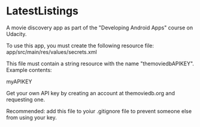 # LatestListings
A movie discovery app as part of the "Developing Android Apps" course on Udacity.

To use this app, you must create the following resource file:
app/src/main/res/values/secrets.xml

This file must contain a string resource with the name "themoviedbAPIKEY". Example contents:


<?xml version="1.0" encoding="utf-8"?>
<resources>
    <string name="TMDbAPIKEY">myAPIKEY</string>
</resources>


Get your own API key by creating an account at themoviedb.org and requesting one.

Recommended: add this file to yoiur .gitignore file to prevent someone else from using your key.
